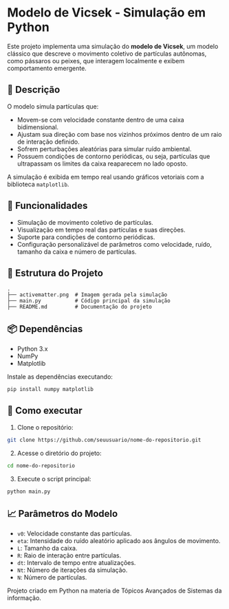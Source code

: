 # Modelo de Vicsek - Simulação em Python

Este projeto implementa uma simulação do **modelo de Vicsek**, um modelo clássico que descreve o movimento coletivo de partículas autônomas, como pássaros ou peixes, que interagem localmente e exibem comportamento emergente.

## 📌 Descrição
O modelo simula partículas que:
- Movem-se com velocidade constante dentro de uma caixa bidimensional.
- Ajustam sua direção com base nos vizinhos próximos dentro de um raio de interação definido.
- Sofrem perturbações aleatórias para simular ruído ambiental.
- Possuem condições de contorno periódicas, ou seja, partículas que ultrapassam os limites da caixa reaparecem no lado oposto.

A simulação é exibida em tempo real usando gráficos vetoriais com a biblioteca `matplotlib`.

## 🚀 Funcionalidades
- Simulação de movimento coletivo de partículas.
- Visualização em tempo real das partículas e suas direções.
- Suporte para condições de contorno periódicas.
- Configuração personalizável de parâmetros como velocidade, ruído, tamanho da caixa e número de partículas.

## 📂 Estrutura do Projeto
```
.
├── activematter.png  # Imagem gerada pela simulação
├── main.py           # Código principal da simulação
├── README.md         # Documentação do projeto
```

## 📦 Dependências
- Python 3.x
- NumPy
- Matplotlib

Instale as dependências executando:
```bash
pip install numpy matplotlib
```

## 🔑 Como executar
1. Clone o repositório:
```bash
git clone https://github.com/seuusuario/nome-do-repositorio.git
```
2. Acesse o diretório do projeto:
```bash
cd nome-do-repositorio
```
3. Execute o script principal:
```bash
python main.py
```

## 📈 Parâmetros do Modelo
- `v0`: Velocidade constante das partículas.
- `eta`: Intensidade do ruído aleatório aplicado aos ângulos de movimento.
- `L`: Tamanho da caixa.
- `R`: Raio de interação entre partículas.
- `dt`: Intervalo de tempo entre atualizações.
- `Nt`: Número de iterações da simulação.
- `N`: Número de partículas.

Projeto criado em Python na materia de Tópicos Avançados de Sistemas da informação.

